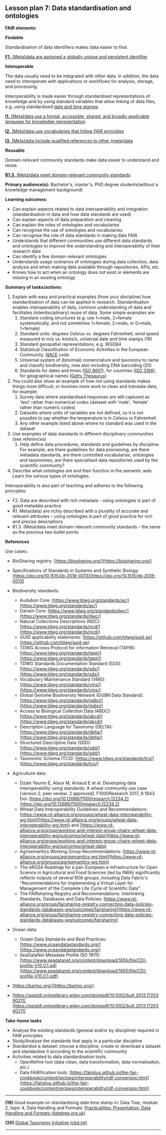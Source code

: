 ## Lesson plan 7: Data standardisation and ontologies

**FAIR elements:**

**Findable**

Standardisation of data identifiers makes data easier to find.

[**F1.** (Meta)data are assigned a globally unique and persistent identifier](https://www.go-fair.org/fair-principles/fair-data-principles-explained/f1-meta-data-assigned-globally-unique-persistent-identifiers/)

**Interoperable**

The data usually need to be integrated with other data. In addition, the data need to interoperate with applications or workflows for analysis, storage, and processing.

Interoperability is made easier through standardised representations of knowledge and by using standard variables that allow linking of data files, e.g. using standardised [date and time stamps](https://www.w3.org/TR/NOTE-datetime).

[**I1.** (Meta)data use a formal, accessible, shared, and broadly applicable language for knowledge representation](https://www.go-fair.org/fair-principles/i1-metadata-use-formal-accessible-shared-broadly-applicable-language-knowledge-representation/)

[**I2.** (Meta)data use vocabularies that follow FAIR principles](https://www.go-fair.org/fair-principles/i2-metadata-use-vocabularies-follow-fair-principles/)

[**I3.** (Meta)data include qualified references to other (meta)data](https://www.go-fair.org/fair-principles/i3-metadata-include-qualified-references-metadata/)

**Reusable**

Domain-relevant community standards make data easier to understand and reuse.

[**R1.3.** (Meta)data meet domain-relevant community standards](https://www.go-fair.org/fair-principles/r1-3-metadata-meet-domain-relevant-community-standards/)

**Primary audience(s):** Bachelor&#39;s, master&#39;s, PhD degree students(without a knowledge management background)

**Learning outcomes:**

- Can explain aspects related to data interoperability and integration (standardisation in data and how data standards are used)
- Can explain aspects of data preparation and cleaning
- Can explain the roles of ontologies and vocabularies
- Can recognise the use of ontologies and vocabularies
- Can recognise the role of data standards in making data FAIR.
- Understands that different communities use different data standards and ontologies to improve the understanding and interoperability of their research data
- Can identify a few domain-relevant ontologies
- Understands usage scenarios of ontologies during data collection, data analysis and when making data available through repositories, APIs, etc.
- Knows how to act when an ontology does not exist or elements are missing in an existing ontology

**Summary of tasks/actions:**

1. Explain with easy and practical examples (from your discipline) how standardisation of data can be applied in research. Standardisation enables interoperability of data, common understanding of data and facilitates (interdisciplinary) reuse of data. Some simple examples are:
   1. Standard coding structures (e.g. use 1=male, 2=female systematically, and not sometimes 1=female, 2=male, or 0=male, 1=female)
   2. Standard units: degrees Celsius vs. degrees Fahrenheit; wind speed measured in m/s vs. knots/s, universal date and time stamps (19)
   3. Standard geospatial representations, e.g. WGD84
   4. Statistical Classification of Economic Activities in the European Community: [NACE](https://ec.europa.eu/eurostat/ramon/nomenclatures/index.cfm?TargetUrl=LST_NOM_DTL&amp;StrNom=NACE_REV2) code
   5. Universal system of (binomial) nomenclature and taxonomy to name and classify biodiversity, now also including DNA barcoding (20)
   6. Standards for dates and times ([ISO 8601](https://www.iso.org/iso-8601-date-and-time-format.html)), for countries ([ISO 3166](https://www.iso.org/iso-3166-country-codes.html)), for geographical names ([Getty Thesaurus](http://www.getty.edu/research/tools/vocabularies/tgn/))
2. You could also show an example of how not using standards makes things more difficult, or involves more work to clean and translate data, for example:
   1. Survey data where standardised responses are still captured as &#39;text&#39; rather than numerical codes (dataset with &#39;male&#39;, &#39;female&#39; rather than numeric codes)
   2. Datasets where units of variables are not defined, so it is not possible to say whether the temperature is in Celsius or Fahrenheit
   3. Any other example listed above where no standard was used in the dataset
3. Use examples of data standards in different disciplinary communities (see references)
   1. Help define data procedures, standards and guidelines by discipline. For example, are there guidelines for data processing, are there metadata standards, are there controlled vocabularies, ontologies and taxonomies, are there specialised data repositories used by the scientific community?
4. Describe what ontologies are and their function in the semantic web. Learn the various types of ontologies.

Interoperability is also part of teaching and adheres to the following principles:

- F2. Data are described with rich metadata – using ontologies is part of good metadata practice
- R1. Meta(data) are richly described with a plurality of accurate and relevant attributes – using ontologies is part of good practice for rich and precise descriptions
- R1.3. (Meta)data meet domain-relevant community standards – the same as the previous two bullet points

**References**

Use cases:

- BioSharing registry: [https://biosharing.org/](https://biosharing.org/)
- Specifications of Standards in Systems and Synthetic Biology: [https://doi.org/10.1515/jib-2018-0013](https://doi.org/10.1515/jib-2018-0013)
- Biodiversity standards:
  - Audubon Core: [https://www.tdwg.org/standards/ac/](https://www.tdwg.org/standards/ac/)
  - Darwin Core: [https://www.tdwg.org/standards/dwc/](https://www.tdwg.org/standards/dwc/)
  - Natural Collections Descriptions (NDC): [https://www.tdwg.org/standards/ncd/](https://www.tdwg.org/standards/ncd/)
  - GUID applicability statements: [https://github.com/tdwg/guid-as](https://github.com/tdwg/guid-as)
  - TDWG Access Protocol for information Retrieval (TAPIR): [https://www.tdwg.org/standards/tapir/](https://www.tdwg.org/standards/tapir/)
  - TDWG Standards Documentation Standard (SDS): [https://www.tdwg.org/standards/sds/](https://www.tdwg.org/standards/sds/)
  - Vocabulary Maintenance Standard (VMS): [https://www.tdwg.org/standards/vms/](https://www.tdwg.org/standards/vms/)
  - Global Genome Biodiversity Network (GGBN Data Standard): [https://www.tdwg.org/standards/ggbn/](https://www.tdwg.org/standards/ggbn/)
  - Access to Biological Collection Data (ABDC): [https://www.tdwg.org/standards/abcd/](https://www.tdwg.org/standards/abcd/)
  - Description Language for Taxonomy (DELTA): [https://www.tdwg.org/standards/delta/](https://www.tdwg.org/standards/delta/)
  - Structured Descriptive Data (SDD): [https://www.tdwg.org/standards/sdd/](https://www.tdwg.org/standards/sdd/)
  - Taxonomic Schema (TCS): [https://www.tdwg.org/standards/tcs/](https://www.tdwg.org/standards/tcs/)
- Agriculture data:
  - Dzale Yeumo E, Alaux M, Arnaud E et al. Developing data interoperability using standards: A wheat community use case [version 2; peer review: 2 approved]. F1000Research 2017, 6:1843. Doi: [https://doi.org/10.12688/f1000research.12234.2](https://doi.org/10.12688/f1000research.12234.2)
  - Wheat Data Interoperability Guidelines and Recommendations: [https://www.rd-alliance.org/groups/wheat-data-interoperability-wg.html](https://www.rd-alliance.org/groups/wheat-data-interoperability-wg.html) and [https://www.rd-alliance.org/group/working-and-interest-group-chairs-wheat-data-interoperability-wg/outcomes/wheat-data](https://www.rd-alliance.org/group/working-and-interest-group-chairs-wheat-data-interoperability-wg/outcomes/wheat-data)
  - Agrisemantics Working Group Recommendations: [https://www.rd-alliance.org/groups/agrisemantics-wg.html](https://www.rd-alliance.org/groups/agrisemantics-wg.html)
  - The eROSA Roadmap for a pan-European e-Infrastructure for Open Science in Agricultural and Food Sciences (led by INRA) significantly reflects outputs of several RDA groups, including Data Fabric&#39;s &quot;Recommendations for Implementing a Virtual Layer for Management of the Complete Life Cycle of Scientific Data&quot;.
  - The FAIRsharing Registry and Recommendations: Interlinking Standards, Databases and Data Policies: [https://www.rd-alliance.org/group/fairsharing-registry-connecting-data-policies-standards-databases-wg/outcomes/fairsharing](https://www.rd-alliance.org/group/fairsharing-registry-connecting-data-policies-standards-databases-wg/outcomes/fairsharing)

- Ocean data:
  - Ocean Data Standards and Best Practices: [https://www.oceandatastandards.org/](https://www.oceandatastandards.org/)
  - SeaDataNet Metadata Profile ISO 19115: [https://www.seadatanet.org/content/download/1855/file/CDI-profile-V10.0.1.pd](https://www.seadatanet.org/content/download/1855/file/CDI-profile-V10.0.1.pdf)

- [https://bartoc.org/](https://bartoc.org/)
- [https://asistdl.onlinelibrary.wiley.com/doi/epdf/10.1002/bult.2013.1720390211](https://asistdl.onlinelibrary.wiley.com/doi/epdf/10.1002/bult.2013.1720390211)

**Take-home tasks**

- Analyse the existing standards (general and/or by discipline) required in FAIR principles
- Study/Analyse the standards that apply in a particular discipline
- Standardise a dataset: choose a discipline, create or download a dataset and standardise it according to the scientific community
- Activities related to data standardisation tools:
  - OpenRefine tool (data clean, data transformation, data normalisation, etc.)
  - Data FAIRification tools: [https://fairplus.github.io/the-fair-cookbook/content/recipes/interoperability/rdf-conversion.html](https://fairplus.github.io/the-fair-cookbook/content/recipes/interoperability/rdf-conversion.html)

---

**(19)** Good example on standardising date time stamp in: Data Tree, module 2, topic 4, Data Handling and Formats: [Practicalities: Presentation: Data Handling and Formats (datatree.org.uk)](https://datatree.org.uk/mod/scorm/player.php?a=30&currentorg=00M2_T4_20181014_ORG&scoid=83)

**(20)** [Global Taxonomy Initiative (cbd.int)](https://www.cbd.int/gti/)

---
